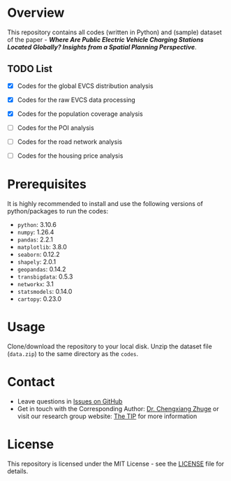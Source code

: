 # Overview
This repository contains all codes (written in Python) and (sample) dataset of the paper - 
***Where Are Public Electric Vehicle Charging Stations Located Globally? Insights from a Spatial Planning Perspective***.

## TODO List
- [x] Codes for the global EVCS distribution analysis
- [x] Codes for the raw EVCS data processing
- [x] Codes for the population coverage analysis
- [ ] Codes for the POI analysis
- [ ] Codes for the road network analysis
- [ ] Codes for the housing price analysis


# Prerequisites
It is highly recommended to install and use the following versions of python/packages to run the codes:
- ``python``: 3.10.6
- ``numpy``: 1.26.4
- ``pandas``: 2.2.1
- ``matplotlib``: 3.8.0
- ``seaborn``: 0.12.2
- ``shapely``: 2.0.1
- ``geopandas``: 0.14.2
- ``transbigdata``: 0.5.3
- ``networkx``: 3.1
- ``statsmodels``: 0.14.0
- ``cartopy``: 0.23.0

# Usage
Clone/download the repository to your local disk.
Unzip the dataset file (``data.zip``) to the same directory as the ``codes``.

# Contact
- Leave questions in [Issues on GitHub](https://github.com/XanderPENG/global-evcs/issues)
- Get in touch with the Corresponding Author: [Dr. Chengxiang Zhuge](mailto:chengxiang.zhuge@polyu.edu.hk)
or visit our research group website: [The TIP](https://thetipteam.editorx.io/website) for more information

# License
This repository is licensed under the MIT License - see the [LICENSE](LICENSE) file for details.


